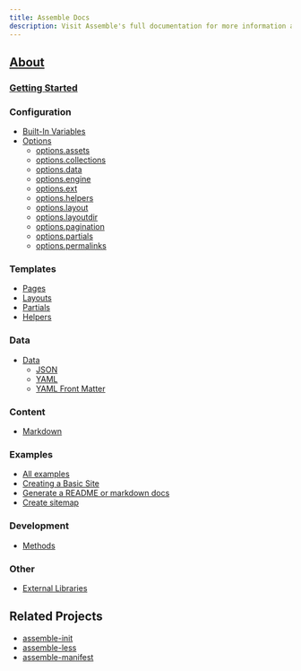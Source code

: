 ```yaml
---
title: Assemble Docs
description: Visit Assemble's full documentation for more information about generating sites, documentation and components.
---
```

## [About][About]

### [Getting Started][Home]

### Configuration

* [Built-In Variables][built-in-variables]
* [Options][options]
  * [options.assets][options-assets]
  * [options.collections][options-collections]
  * [options.data][options-data]
  * [options.engine][options-engine]
  * [options.ext][options-ext]
  * [options.helpers][options-helpers]
  * [options.layout][options-layout]
  * [options.layoutdir][options-layoutdir]
  * [options.pagination][options-pagination]
  * [options.partials][options-partials]
  * [options.permalinks][options-permalinks]


### Templates

* [Pages][pages]
* [Layouts][layouts]
* [Partials][partials]
* [Helpers][Helpers] 


### Data 

* [Data][data-types]
  * [JSON][json]
  * [YAML][yaml]
  * [YAML Front Matter][yaml-front-matter]


### Content

* [Markdown][markdown]


### Examples 

* [All examples](https://github.com/assemble/assemble-examples)
* [Creating a Basic Site](https://github.com/assemble/assemble-examples-basic)
* [Generate a README or markdown docs](https://github.com/assemble/assemble-examples-readme)
* [Create sitemap](https://github.com/assemble/assemble-examples-sitemap)


### Development

* [Methods][methods]


### Other

* [External Libraries][external-libraries]


## Related Projects

* [assemble-init](https://github.com/assemble/assemble-init)
* [assemble-less](https://github.com/assemble/assemble-less)
* [assemble-manifest](https://github.com/assemble/assemble-manifest)



[about]: http://assemble.io/docs/About.html
[built-in-variables]: http://assemble.io/docs/Built-in-Variables.html
[data-types]: http://assemble.io/docs/Data-Types.html
[data]: http://assemble.io/docs/Data.html
[examples]: https://github.com/assemble/assemble-examples "Assemble Examples"
[extending-assemble]: http://assemble.io/docs/Extending-Assemble.html
[external-libraries]: http://assemble.io/docs/External-Libraries.html
[files]: http://gruntjs.com/configuring-tasks#files
[handlebars]: http://handlebarsjs.com
[helper-lib]: http://github.com/assemble/helper-lib "Extensive collection of Handlebars helpers"
[helpers]: http://assemble.io/docs/Helpers.html
[home]: http://assemble.io/docs/Home.html
[index]: http://assemble.io/docs/index.html
[installation]: http://assemble.io/docs/Installation.html
[json]: http://assemble.io/docs/JSON.html
[layouts]: http://assemble.io/docs/Layouts.html
[lodash]: http://gruntjs.com/configuring-tasks#templates
[markdown]: http://assemble.io/docs/Markdown.html
[metadata]: http://assemble.io/docs/Metadata.html
[methods]: http://assemble.io/docs/Methods.html
[options]: http://assemble.io/docs/Options.html
[options-assets]: http://assemble.io/docs/options-assets.html
[options-collections]: http://assemble.io/docs/options-collections.html
[options-data]: http://assemble.io/docs/options-data.html
[options-engine]: http://assemble.io/docs/options-engine.html
[options-ext]: http://assemble.io/docs/options-ext.html
[options-helpers]: http://assemble.io/docs/options-helpers.html
[options-layout]: http://assemble.io/docs/options-layout.html
[options-layoutdir]: http://assemble.io/docs/options-layoutdir.html
[options-pagination]: http://assemble.io/docs/options-pagination.html
[options-partials]: http://assemble.io/docs/options-partials.html
[options-permalinks]: http://assemble.io/docs/options-permalinks.html
[outline]: http://assemble.io/docs/Outline.html
[overview]: http://assemble.io/docs/Overview.html
[pages]: http://assemble.io/docs/Pages.html
[partials]: http://assemble.io/docs/Partials.html
[quickstart]: http://assemble.io/docs/Quickstart.html
[tasks-and-targets]: http://gruntjs.com/configuring-tasks#task-configuration-and-targets
[templates]: http://assemble.io/docs/Templates.html
[why-assemble]: http://assemble.io/docs/Why-Assemble.html
[yaml-front-matter]: http://assemble.io/docs/YAML-front-matter.html
[yaml]: http://assemble.io/docs/YAML.html
[yfm]: http://assemble.io/docs/YAML-front-matter.html
